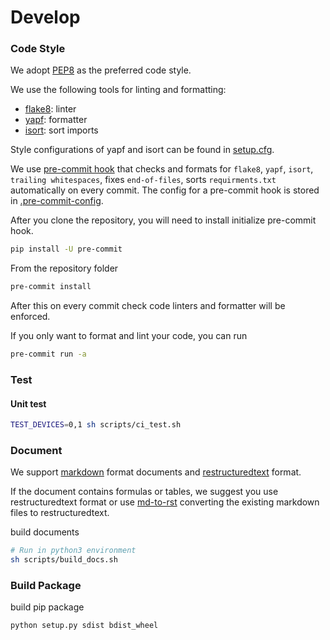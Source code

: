 # Develop

### Code Style

We adopt [PEP8](https://www.python.org/dev/peps/pep-0008/) as the preferred code style.

We use the following tools for linting and formatting:

- [flake8](http://flake8.pycqa.org/en/latest/): linter
- [yapf](https://github.com/google/yapf): formatter
- [isort](https://github.com/timothycrosley/isort): sort imports

Style configurations of yapf and isort can be found in [setup.cfg](setup.cfg).

We use [pre-commit hook](https://pre-commit.com/) that checks and formats for `flake8`, `yapf`, `isort`, `trailing whitespaces`,
fixes `end-of-files`, sorts `requirments.txt` automatically on every commit.
The config for a pre-commit hook is stored in [.pre-commit-config](.pre-commit-config.yaml).

After you clone the repository, you will need to install initialize pre-commit hook.

```bash
pip install -U pre-commit
```

From the repository folder

```bash
pre-commit install
```

After this on every commit check code linters and formatter will be enforced.

If you only want to format and lint your code, you can run

```bash
pre-commit run -a
```

### Test

#### Unit test

```bash
TEST_DEVICES=0,1 sh scripts/ci_test.sh
```

### Document

We support [markdown](https://guides.github.com/features/mastering-markdown/) format documents and
[restructuredtext](https://www.sphinx-doc.org/en/master/usage/restructuredtext/index.html) format.

If the document contains formulas or tables, we suggest you use restructuredtext format or use
[md-to-rst](https://cloudconvert.com/md-to-rst) converting the existing markdown files to restructuredtext.

build documents

```bash
# Run in python3 environment
sh scripts/build_docs.sh
```

### Build Package

build pip package

```bash
python setup.py sdist bdist_wheel
```

